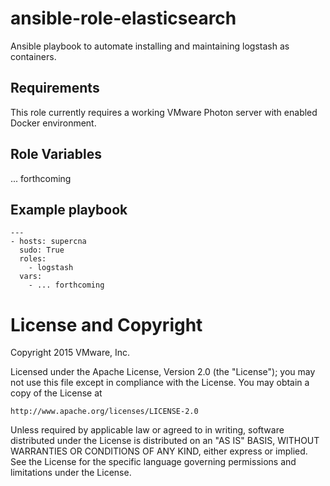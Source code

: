 # ansible-role-elasticsearch

Ansible playbook to automate installing and maintaining logstash as containers.

## Requirements

This role currently requires a working VMware Photon server with enabled Docker environment.

## Role Variables

... forthcoming

## Example playbook

```
---
- hosts: supercna
  sudo: True
  roles:
    - logstash
  vars:
    - ... forthcoming
```

# License and Copyright
 
Copyright 2015 VMware, Inc.

Licensed under the Apache License, Version 2.0 (the "License");
you may not use this file except in compliance with the License.
You may obtain a copy of the License at

    http://www.apache.org/licenses/LICENSE-2.0

Unless required by applicable law or agreed to in writing, software
distributed under the License is distributed on an "AS IS" BASIS,
WITHOUT WARRANTIES OR CONDITIONS OF ANY KIND, either express or implied.
See the License for the specific language governing permissions and
limitations under the License.

